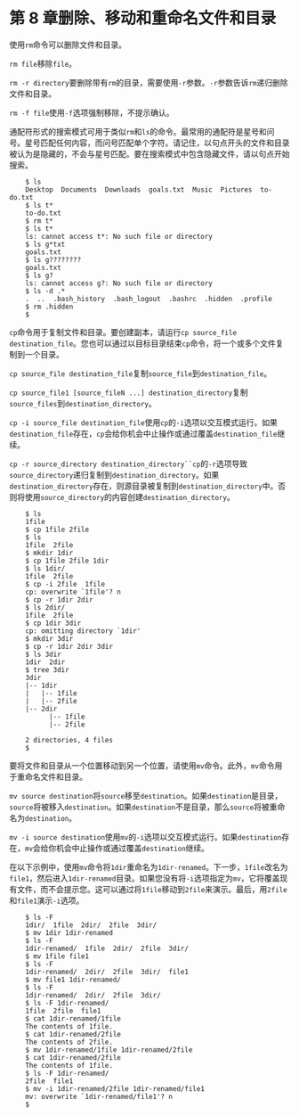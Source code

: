 # 第 8 章删除、移动和重命名文件和目录

使用`rm`命令可以删除文件和目录。

`rm file`移除`file`。

`rm -r directory`要删除带有`rm`的目录，需要使用`-r`参数。`-r`参数告诉`rm`递归删除文件和目录。

`rm -f file`使用`-f`选项强制移除，不提示确认。

通配符形式的搜索模式可用于类似`rm`和`ls`的命令。最常用的通配符是星号和问号。星号匹配任何内容，而问号匹配单个字符。请记住，以句点开头的文件和目录被认为是隐藏的，不会与星号匹配。要在搜索模式中包含隐藏文件，请以句点开始搜索。

```
    $ ls
    Desktop  Documents  Downloads  goals.txt  Music  Pictures  to-do.txt
    $ ls t*
    to-do.txt
    $ rm t*
    $ ls t*
    ls: cannot access t*: No such file or directory
    $ ls g*txt
    goals.txt
    $ ls g????????
    goals.txt
    $ ls g?
    ls: cannot access g?: No such file or directory
    $ ls -d .*
    .  ..  .bash_history  .bash_logout  .bashrc  .hidden  .profile
    $ rm .hidden
    $

```

`cp`命令用于复制文件和目录。要创建副本，请运行`cp source_file destination_file`。您也可以通过以目标目录结束`cp`命令，将一个或多个文件复制到一个目录。

`cp source_file destination_file`复制`source_file`到`destination_file`。

`cp source_file1 [source_fileN ...] destination_directory`复制`source_files`到`destination_directory`。

`cp -i source_file destination_file`使用`cp`的`-i`选项以交互模式运行。如果`destination_file`存在，`cp`会给你机会中止操作或通过覆盖`destination_file`继续。

`cp -r source_directory destination_directory``cp`的`-r`选项导致`source_directory`递归复制到`destination_directory`。如果`destination_directory`存在，则源目录被复制到`destination_directory`中。否则将使用`source_directory`的内容创建`destination_directory`。

```
    $ ls
    1file
    $ cp 1file 2file
    $ ls
    1file  2file
    $ mkdir 1dir
    $ cp 1file 2file 1dir
    $ ls 1dir/
    1file  2file
    $ cp -i 2file  1file
    cp: overwrite `1file'? n
    $ cp -r 1dir 2dir
    $ ls 2dir/
    1file  2file
    $ cp 1dir 3dir
    cp: omitting directory `1dir'
    $ mkdir 3dir
    $ cp -r 1dir 2dir 3dir
    $ ls 3dir
    1dir  2dir
    $ tree 3dir
    3dir
    |-- 1dir
    |   |-- 1file
    |   |-- 2file
    |-- 2dir
          |-- 1file
          |-- 2file

    2 directories, 4 files
    $

```

要将文件和目录从一个位置移动到另一个位置，请使用`mv`命令。此外，`mv`命令用于重命名文件和目录。

`mv source destination`将`source`移至`destination`。如果`destination`是目录，`source`将被移入`destination`。如果`destination`不是目录，那么`source`将被重命名为`destination`。

`mv -i source destination`使用`mv`的`-i`选项以交互模式运行。如果`destination`存在，`mv`会给你机会中止操作或通过覆盖`destination`继续。

在以下示例中，使用`mv`命令将`1dir`重命名为`1dir-renamed`。下一步，`1file`改名为`file1`，然后进入`1dir-renamed`目录。如果您没有将`-i`选项指定为`mv`，它将覆盖现有文件，而不会提示您。这可以通过将`1file`移动到`2file`来演示。最后，用`2file`和`file1`演示`-i`选项。

```
    $ ls -F
    1dir/  1file  2dir/  2file  3dir/
    $ mv 1dir 1dir-renamed
    $ ls -F
    1dir-renamed/  1file  2dir/  2file  3dir/
    $ mv 1file file1
    $ ls -F
    1dir-renamed/  2dir/  2file  3dir/  file1
    $ mv file1 1dir-renamed/
    $ ls -F
    1dir-renamed/  2dir/  2file  3dir/
    $ ls -F 1dir-renamed/
    1file  2file  file1
    $ cat 1dir-renamed/1file
    The contents of 1file.
    $ cat 1dir-renamed/2file
    The contents of 2file.
    $ mv 1dir-renamed/1file 1dir-renamed/2file
    $ cat 1dir-renamed/2file
    The contents of 1file.
    $ ls -F 1dir-renamed/
    2file  file1
    $ mv -i 1dir-renamed/2file 1dir-renamed/file1
    mv: overwrite `1dir-renamed/file1'? n
    $

```